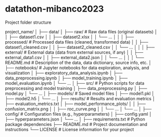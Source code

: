 # datathon-mibanco2023

Project folder structure

project_name/
│
├── data/
│   ├── raw/                     # Raw data files (original datasets)
│   │   ├── dataset1.csv
│   │   ├── dataset2.xlsx
│   │   └── ...
│   │
│   ├── processed/               # Processed data files (cleaned, transformed data)
│   │   ├── dataset1_cleaned.csv
│   │   ├── dataset2_cleaned.csv
│   │   └── ...
│   │
│   ├── external/                # External data (data from external sources, if any)
│   │   ├── external_data1.csv
│   │   ├── external_data2.json
│   │   └── ...
│   │
│   └── README.md                # Description of the data, data dictionary, source info, etc.
│
├── notebooks/                   # Jupyter notebooks for data exploration, analysis, and visualization
│   ├── exploratory_data_analysis.ipynb
│   ├── data_preprocessing.ipynb
│   ├── model_training.ipynb
│   ├── model_evaluation.ipynb
│   └── ...
│
├── src/                         # Python scripts for data preprocessing and model training
│   ├── data_preprocessing.py
│   ├── model.py
│   └── ...
│
├── models/                      # Saved model files
│   ├── model1.pkl
│   ├── model2.h5
│   └── ...
│
├── results/                     # Results and evaluation metrics
│   ├── evaluation_metrics.txt
│   ├── model_performance_plots/
│   │   ├── confusion_matrix.png
│   │   ├── roc_curve.png
│   │   └── ...
│   └── ...
│
├── config/                      # Configuration files (e.g., hyperparameters)
│   ├── config.yaml
│   ├── hyperparameters.json
│   └── ...
│
├── requirements.txt              # Python package dependencies
├── README.md                    # Project documentation and instructions
└── LICENSE                       # License information for your project